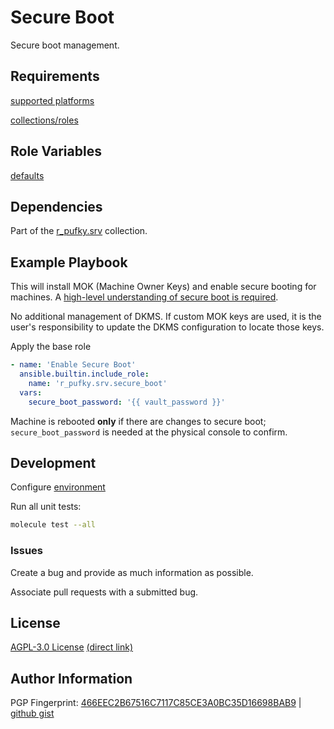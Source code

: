 # Secure Boot
Secure boot management.

## Requirements
[supported platforms](https://github.com/r-pufky/ansible_secure_boot/blob/main/meta/main.yml)

[collections/roles](https://github.com/r-pufky/ansible_secure_boot/blob/main/meta/requirements.yml)

## Role Variables
[defaults](https://github.com/r-pufky/ansible_secure_boot/blob/main/defaults/main)

## Dependencies
Part of the [r_pufky.srv](https://github.com/r-pufky/ansible_collection_srv)
collection.

## Example Playbook
This will install MOK (Machine Owner Keys) and enable secure booting for
machines. A [high-level understanding of secure boot is required](https://github.com/r-pufky/ansible_secure_boot/blob/main/docs/README.md).

No additional management of DKMS. If custom MOK keys are used, it is the user's
responsibility to update the DKMS configuration to locate those keys.

Apply the base role
``` yaml
- name: 'Enable Secure Boot'
  ansible.builtin.include_role:
    name: 'r_pufky.srv.secure_boot'
  vars:
    secure_boot_password: '{{ vault_password }}'
```
Machine is rebooted **only** if there are changes to secure boot;
`secure_boot_password` is needed at the physical console to confirm.

## Development
Configure [environment](https://github.com/r-pufky/ansible_collection_srv/blob/main/docs/dev/environment/README.md)

Run all unit tests:
``` bash
molecule test --all
```

### Issues
Create a bug and provide as much information as possible.

Associate pull requests with a submitted bug.

## License
[AGPL-3.0 License](https://www.tldrlegal.com/license/gnu-affero-general-public-license-v3-agpl-3-0)
 [(direct link)](https://github.com/r-pufky/ansible_secure_boot/blob/main/LICENSE)

## Author Information
PGP Fingerprint: [466EEC2B67516C7117C85CE3A0BC35D16698BAB9](https://keys.openpgp.org/vks/v1/by-fingerprint/466EEC2B67516C7117C85CE3A0BC35D16698BAB9)
| [github gist](https://gist.github.com/r-pufky/a8df36977c55b5bb20829267c4c49d22)
